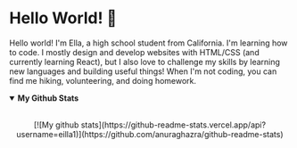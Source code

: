 # Hello World! :wave:

Hello world! I'm Ella, a high school student from California. I'm learning how to code. I mostly design and develop websites with HTML/CSS (and currently learning React), but I also love to challenge my skills by learning new languages and building useful things! When I'm not coding, you can find me hiking, volunteering, and doing homework. 

<details open>
 <summary> <b>My Github Stats</b> </summary>
<br>
<p align = "center">
  [![My github stats](https://github-readme-stats.vercel.app/api?username=eilla1)](https://github.com/anuraghazra/github-readme-stats)
</p>

</details>


